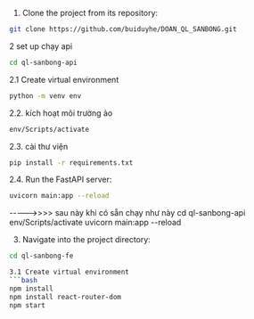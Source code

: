 1. Clone the project from its repository:
```bash
git clone https://github.com/buiduyhe/DOAN_QL_SANBONG.git
```
2 set up chạy api 
```bash
cd ql-sanbong-api
```
2.1 Create virtual environment
```bash
python -m venv env
```
2.2. kích hoạt môi trường ảo
```bash
env/Scripts/activate
```
2.3. cài thư viện
```bash
pip install -r requirements.txt
```
2.4. Run the FastAPI server:
```bash
uvicorn main:app --reload
```
----->>>> sau này khi có sẵn chạy như này
cd ql-sanbong-api
env/Scripts/activate
uvicorn main:app --reload


3. Navigate into the project directory:
```bash
cd ql-sanbong-fe

3.1 Create virtual environment
```bash
npm install
npm install react-router-dom
npm start
